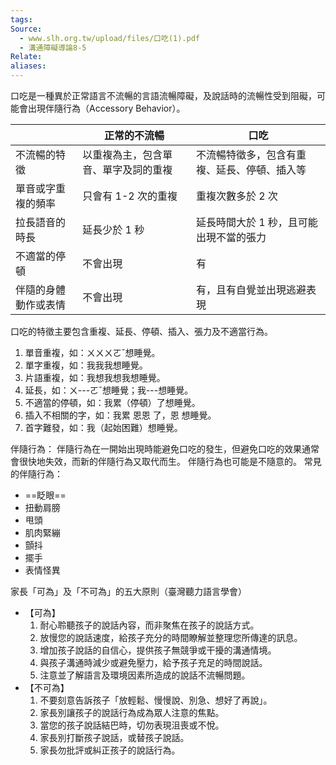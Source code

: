 ```yaml
---
tags: 
Source:
  - www.slh.org.tw/upload/files/口吃(1).pdf
  - 溝通障礙導論8-5
Relate: 
aliases:
---
```

口吃是一種異於正常語言不流暢的言語流暢障礙，及說話時的流暢性受到阻礙，可能會出現伴隨行為（Accessory Behavior）。

|            | 正常的不流暢             | 口吃                     |
| ---------- | ------------------ | ---------------------- |
| 不流暢的特徵     | 以重複為主，包含單音、單字及詞的重複 | 不流暢特徵多，包含有重複、延長、停頓、插入等 |
| 單音或字重複的頻率  | 只會有 1-2 次的重複       | 重複次數多於 2 次             |
| 拉長語音的時長    | 延長少於 1 秒           | 延長時間大於 1 秒，且可能出現不當的張力  |
| 不適當的停頓     | 不會出現               | 有                      |
| 伴隨的身體動作或表情 | 不會出現               | 有，且有自覺並出現逃避表現          |

口吃的特徵主要包含重複、延長、停頓、插入、張力及不適當行為。
1. 單音重複，如：ㄨㄨㄨㄛˇ想睡覺。
2. 單字重複，如：我我我想睡覺。
3. 片語重複，如：我想我想我想睡覺。
4. 延長，如：ㄨ---ㄛˇ想睡覺；我---想睡覺。
5. 不適當的停頓，如：我累（停頓）了想睡覺。
6. 插入不相關的字，如：我累 恩恩 了，恩 想睡覺。
7. 首字難發，如：我（起始困難）想睡覺。

伴隨行為：
伴隨行為在一開始出現時能避免口吃的發生，但避免口吃的效果通常會很快地失效，而新的伴隨行為又取代而生。
伴隨行為也可能是不隨意的。
常見的伴隨行為：
- ==眨眼==
- 扭動肩膀
- 甩頭
- 肌肉緊繃
- 顫抖
- 擺手
- 表情怪異

家長「可為」及「不可為」的五大原則（臺灣聽力語言學會）
- 【可為】
	1. 耐心聆聽孩子的說話內容，而非聚焦在孩子的說話方式。
	2. 放慢您的說話速度，給孩子充分的時間瞭解並整理您所傳達的訊息。
	3. 增加孩子說話的自信心，提供孩子無競爭或干擾的溝通情境。
	4. 與孩子溝通時減少或避免壓力，給予孩子充足的時間說話。
	5. 注意並了解語言及環境因素所造成的說話不流暢問題。
- 【不可為】
	1. 不要刻意告訴孩子「放輕鬆、慢慢說、別急、想好了再說」。
	2. 家長別讓孩子的說話行為成為眾人注意的焦點。
	3. 當您的孩子說話結巴時，切勿表現沮喪或不悅。
	4. 家長別打斷孩子說話，或替孩子說話。
	5. 家長勿批評或糾正孩子的說話行為。